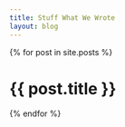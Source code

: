 ```yaml
---
title: Stuff What We Wrote
layout: blog
---
```


{% for post in site.posts %}
	<div class="content-box">
		<h1>{{ post.title }}</h1>
		<section>
		</section>
	</div>
{% endfor %}

<!--stackedit_data:
eyJoaXN0b3J5IjpbLTcxODE2NzQsLTQ2NzA3ODkxNV19
-->
